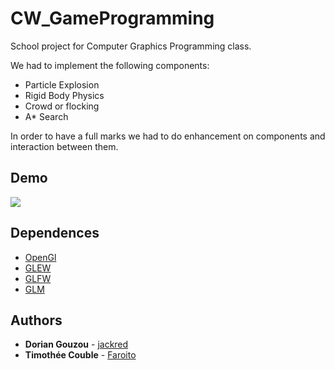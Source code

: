 # CW_GameProgramming

School project for Computer Graphics Programming class.

We had to implement the following components:
- Particle Explosion
- Rigid Body Physics
- Crowd or flocking 
- A* Search

In order to have a full marks we had to do enhancement on components and interaction between them.

## Demo

![](amazing.gif)

## Dependences 

- [OpenGl](https://www.opengl.org/)
- [GLEW](http://glew.sourceforge.net/)
- [GLFW](https://www.glfw.org/)
- [GLM](https://glm.g-truc.net/0.9.9/index.html)

## Authors

* **Dorian Gouzou** - [jackred](https://github.com/jackred)
* **Timothée Couble** - [Faroito](https://github.com/Faroito)